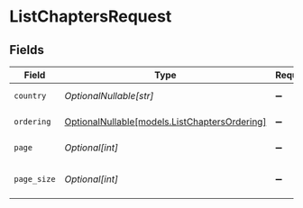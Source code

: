 # ListChaptersRequest


## Fields

| Field                                                                              | Type                                                                               | Required                                                                           | Description                                                                        |
| ---------------------------------------------------------------------------------- | ---------------------------------------------------------------------------------- | ---------------------------------------------------------------------------------- | ---------------------------------------------------------------------------------- |
| `country`                                                                          | *OptionalNullable[str]*                                                            | :heavy_minus_sign:                                                                 | Country of the chapter                                                             |
| `ordering`                                                                         | [OptionalNullable[models.ListChaptersOrdering]](../models/listchaptersordering.md) | :heavy_minus_sign:                                                                 | Ordering field                                                                     |
| `page`                                                                             | *Optional[int]*                                                                    | :heavy_minus_sign:                                                                 | Page number                                                                        |
| `page_size`                                                                        | *Optional[int]*                                                                    | :heavy_minus_sign:                                                                 | Number of items per page                                                           |